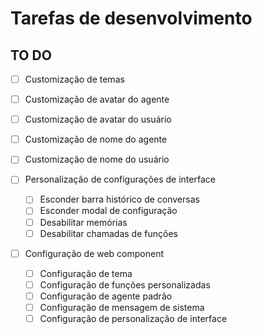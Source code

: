 # Tarefas de desenvolvimento

## TO DO
- [ ] Customização de temas
- [ ] Customização de avatar do agente
- [ ] Customização de avatar do usuário
- [ ] Customização de nome do agente
- [ ] Customização de nome do usuário

- [ ] Personalização de configurações de interface
  - [ ] Esconder barra histórico de conversas
  - [ ] Esconder modal de configuração
  - [ ] Desabilitar memórias
  - [ ] Desabilitar chamadas de funções

- [ ] Configuração de web component
  - [ ] Configuração de tema
  - [ ] Configuração de funções personalizadas
  - [ ] Configuração de agente padrão
  - [ ] Configuração de mensagem de sistema
  - [ ] Configuração de personalização de interface